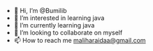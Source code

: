 - 👋 Hi, I’m @Bumilib 
- 👀 I’m interested in learning java
- 🌱 I’m currently learning java
- 💞️ I’m looking to collaborate on myself
- 📫 How to reach me maliharaidaa@gmail.com

<!---
Bumilib/Bumilib is a ✨ special ✨ repository because its `README.md` (this file) appears on your GitHub profile.
You can click the Preview link to take a look at your changes.
--->
